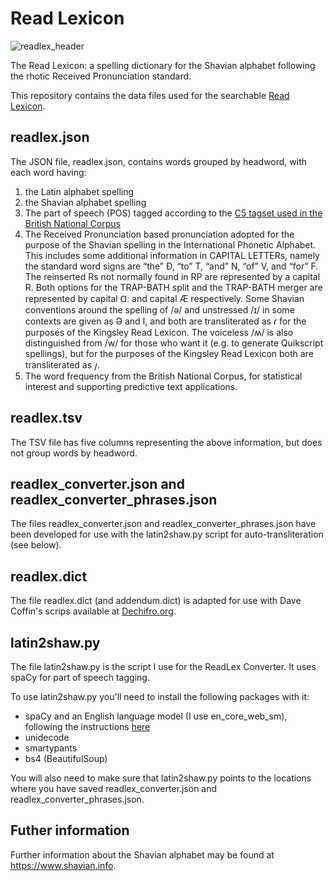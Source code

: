 # Read Lexicon

![readlex_header](https://user-images.githubusercontent.com/59408625/207819883-cdbcaf58-a470-44d5-ad89-abe4b6c3e6a7.svg)

The Read Lexicon: a spelling dictionary for the Shavian alphabet following the rhotic Received Pronunciation standard.

This repository contains the data files used for the searchable [Read Lexicon](https://readlex.pythonanywhere.com/).

## readlex.json

The JSON file, readlex.json, contains words grouped by headword, with each word having:

1. the Latin alphabet spelling
2. the Shavian alphabet spelling
3. The part of speech (POS) tagged according to the [C5 tagset used in the British National Corpus](http://www.natcorp.ox.ac.uk/docs/c5spec.html)
4. The Received Pronunciation based pronunciation adopted for the purpose of the Shavian spelling in the International Phonetic Alphabet. This includes some additional information in CAPITAL LETTERs, namely the standard word signs are “the” Ð, “to” T, “and” N, “of” V, and “for” F. The reinserted Rs not normally found in RP are represented by a capital R. Both options for the TRAP-BATH split and the TRAP-BATH merger are represented by capital Ɑː and capital Æ respectively. Some Shavian conventions around the spelling of /ə/ and unstressed /ɪ/ in some contexts are given as Ə and I, and both are transliterated as 𐑩 for the purposes of the Kingsley Read Lexicon. The voiceless /ʍ/ is also distinguished from /w/ for those who want it (e.g. to generate Quikscript spellings), but for the purposes of the Kingsley Read Lexicon both are transliterated as 𐑢.
5. The word frequency from the British National Corpus, for statistical interest and supporting predictive text applications.

## readlex.tsv

The TSV file has five columns representing the above information, but does not group words by headword.

## readlex_converter.json and readlex_converter_phrases.json

The files readlex_converter.json and readlex_converter_phrases.json have been developed for use with the latin2shaw.py script for auto-transliteration (see below).

## readlex.dict

The file readlex.dict (and addendum.dict) is adapted for use with Dave Coffin's scrips available at [Dechifro.org](https://www.dechifro.org/shavian/).

## latin2shaw.py

The file latin2shaw.py is the script I use for the ReadLex Converter. It uses spaCy for part of speech tagging. 

To use latin2shaw.py you'll need to install the following packages with it:
- spaCy and an English language model (I use en_core_web_sm), following the instructions [here](https://spacy.io/usage)
- unidecode
- smartypants
- bs4 (BeautifulSoup)

You will also need to make sure that latin2shaw.py points to the locations where you have saved readlex_converter.json and readlex_converter_phrases.json.

## Futher information

Further information about the Shavian alphabet may be found at https://www.shavian.info.
